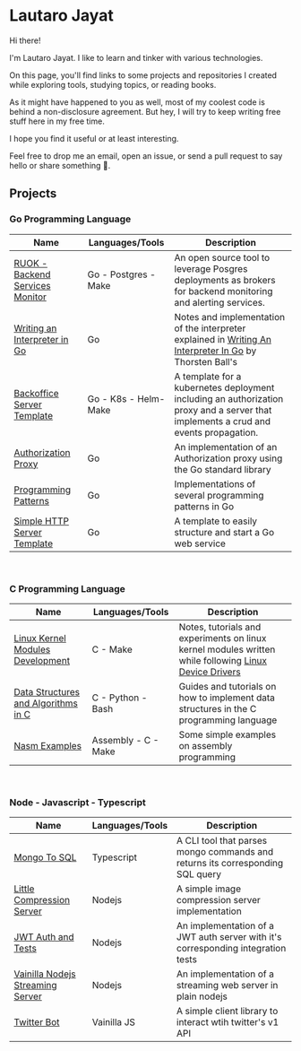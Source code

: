 # Lautaro Jayat
Hi there!

I'm Lautaro Jayat. I like to learn and tinker with various technologies.

On this page, you'll find links to some projects and repositories I created while exploring tools, studying topics, or reading books.

As it might have happened to you as well, most of my coolest code is behind a non-disclosure agreement. But hey, I will try to keep writing free stuff here in my free time.

I hope you find it useful or at least interesting.

Feel free to drop me an email, open an issue, or send a pull request to say hello or share something 🙂.


## Projects

### Go Programming Language

|    Name    |    Languages/Tools    |    Description    |
|------------|-----------------------|-------------------|
|[RUOK - Backend Services Monitor](https://github.com/LautaroJayat/ruok)| Go - Postgres - Make | An open source tool to leverage Posgres deployments as brokers for backend monitoring and alerting services. | 
|[Writing an Interpreter in Go](https://github.com/LautaroJayat/writing-an-interpreter-in-go)| Go | Notes and implementation of the interpreter explained in [Writing An Interpreter In Go](https://interpreterbook.com/) by Thorsten Ball's|
|[Backoffice Server Template](https://github.com/LautaroJayat/go-backoffice-template)| Go - K8s - Helm- Make | A template for a kubernetes deployment including an authorization proxy and a server that implements a crud and events propagation. | 
|[Authorization Proxy](https://github.com/LautaroJayat/go_auth_proxy_example)| Go | An implementation of an Authorization proxy using the Go standard library|
|[Programming Patterns](https://github.com/LautaroJayat/golang_examples)| Go | Implementations of several programming patterns in Go |
|[Simple HTTP Server Template](https://github.com/LautaroJayat/go-simple-server-template)| Go | A template to easily structure and start a Go web service |

<br>

### C Programming Language

|    Name    |    Languages/Tools    |    Description    |
|------------|-----------------------|-------------------|
|[Linux Kernel Modules Development](https://github.com/LautaroJayat/linux-kernel-modules-development) | C - Make | Notes, tutorials and experiments on linux kernel modules written while following [Linux Device Drivers](https://lwn.net/Kernel/LDD3/)|
|[Data Structures and Algorithms in C](https://github.com/LautaroJayat/data-structures-and-algorithms-in-c) | C - Python - Bash | Guides and tutorials on how to implement data structures in the C programming language|
|[Nasm Examples](https://github.com/LautaroJayat/nasm_examples) | Assembly - C - Make | Some simple examples on assembly programming|

<br>

### Node - Javascript - Typescript

|    Name    |    Languages/Tools    |    Description    |
|------------|-----------------------|-------------------|
|[Mongo To SQL](https://github.com/LautaroJayat/mongo-to-sql) | Typescript | A CLI tool that parses mongo commands and returns its corresponding SQL query|
|[Little Compression Server](https://github.com/LautaroJayat/imagemin-compress-server)| Nodejs | A simple image compression server implementation|
|[JWT Auth and Tests](https://github.com/LautaroJayat/jwt-and-mocha-example)| Nodejs | An implementation of a JWT auth server with it's corresponding integration tests|
|[Vainilla Nodejs Streaming Server](https://github.com/LautaroJayat/vainilla-nodejs-206-partial-content-streaming)| Nodejs | An implementation of a streaming web server in plain nodejs| 
|[Twitter Bot](https://github.com/LautaroJayat/twitter_bot) | Vainilla JS | A simple client library to interact wtih twitter's v1 API|
